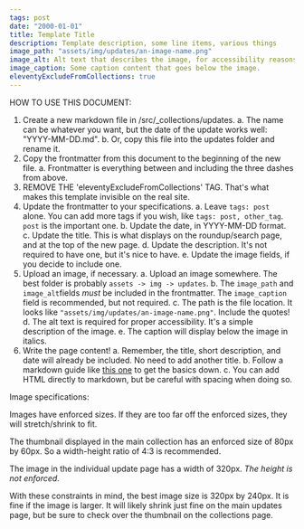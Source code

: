 ```yaml
---
tags: post 
date: "2000-01-01"
title: Template Title
description: Template description, some line items, various things
image_path: "assets/img/updates/an-image-name.png"
image_alt: Alt text that describes the image, for accessibility reasons. 
image_caption: Some caption content that goes below the image.
eleventyExcludeFromCollections: true
---
```


HOW TO USE THIS DOCUMENT:

1. Create a new markdown file in /src/_collections/updates.
    a. The name can be whatever you want, but the date of the update works well: "YYYY-MM-DD.md".
    b. Or, copy this file into the updates folder and rename it.
2. Copy the frontmatter from this document to the beginning of the new file.
    a. Frontmatter is everything between and including the three dashes from above.
3. REMOVE THE 'eleventyExcludeFromCollections' TAG. That's what makes this template invisible on the real site.
4. Update the frontmatter to your specifications.
    a. Leave `tags: post` alone. You can add more tags if you wish, like `tags: post, other_tag`. `post` is the important one.
    b. Update the date, in YYYY-MM-DD format. 
    c. Update the title. This is what displays on the roundup/search page, and at the top of the new page.
    d. Update the description. It's not required to have one, but it's nice to have.
    e. Update the image fields, if you decide to include one. 
5. Upload an image, if necessary.
    a. Upload an image somewhere. The best folder is probably `assets -> img -> updates`.
    b. The `image_path` and `image_alt`fields _must_ be included in the frontmatter. The `image_caption` field is recommended, but not required. 
    c. The path is the file location. It looks like `"assets/img/updates/an-image-name.png"`. Include the quotes!
    d. The alt text is required for proper accessibility. It's a simple description of the image.
    e. The caption will display below the image in italics.
6. Write the page content!
    a. Remember, the title, short description, and date will already be included. No need to add another title.
    b. Follow a markdown guide like [this one](https://www.markdownguide.org/basic-syntax/) to get the basics down.
    c. You can add HTML directly to markdown, but be careful with spacing when doing so. 

Image specifications: 

Images have enforced sizes. If they are too far off the enforced sizes, they will stretch/shrink to fit.

The thumbnail displayed in the main collection has an enforced size of 80px by 60px. So a width-height ratio of 4:3 is recommended.

The image in the individual update page has a width of 320px. _The height is not enforced._ 

With these constraints in mind, the best image size is 320px by 240px. It is fine if the image is larger. It will likely shrink just fine on the main updates page, but be sure to check over the thumbnail on the collections page. 
